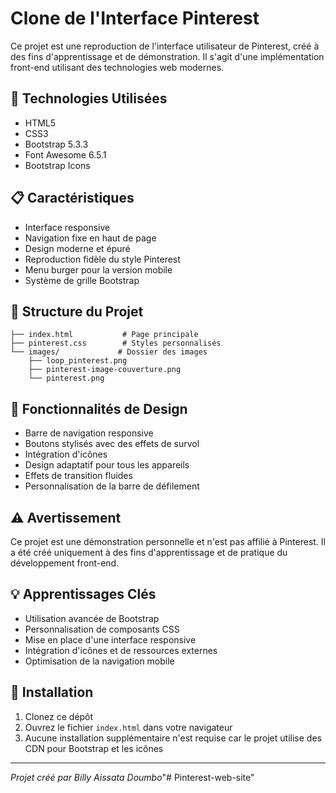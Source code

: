 # Clone de l'Interface Pinterest

Ce projet est une reproduction de l'interface utilisateur de Pinterest, créé à des fins d'apprentissage et de démonstration. Il s'agit d'une implémentation front-end utilisant des technologies web modernes.

## 🚀 Technologies Utilisées

- HTML5
- CSS3
- Bootstrap 5.3.3
- Font Awesome 6.5.1
- Bootstrap Icons

## 📋 Caractéristiques

- Interface responsive
- Navigation fixe en haut de page
- Design moderne et épuré
- Reproduction fidèle du style Pinterest
- Menu burger pour la version mobile
- Système de grille Bootstrap

## 📁 Structure du Projet

```
├── index.html           # Page principale
├── pinterest.css        # Styles personnalisés
└── images/             # Dossier des images
    ├── loop_pinterest.png
    ├── pinterest-image-couverture.png
    └── pinterest.png
```

## 🎨 Fonctionnalités de Design

- Barre de navigation responsive
- Boutons stylisés avec des effets de survol
- Intégration d'icônes
- Design adaptatif pour tous les appareils
- Effets de transition fluides
- Personnalisation de la barre de défilement

## ⚠️ Avertissement

Ce projet est une démonstration personnelle et n'est pas affilié à Pinterest. Il a été créé uniquement à des fins d'apprentissage et de pratique du développement front-end.

## 💡 Apprentissages Clés

- Utilisation avancée de Bootstrap
- Personnalisation de composants CSS
- Mise en place d'une interface responsive
- Intégration d'icônes et de ressources externes
- Optimisation de la navigation mobile

## 🔧 Installation

1. Clonez ce dépôt
2. Ouvrez le fichier `index.html` dans votre navigateur
3. Aucune installation supplémentaire n'est requise car le projet utilise des CDN pour Bootstrap et les icônes

---

*Projet créé par Billy Aissata Doumbo*"# Pinterest-web-site" 
